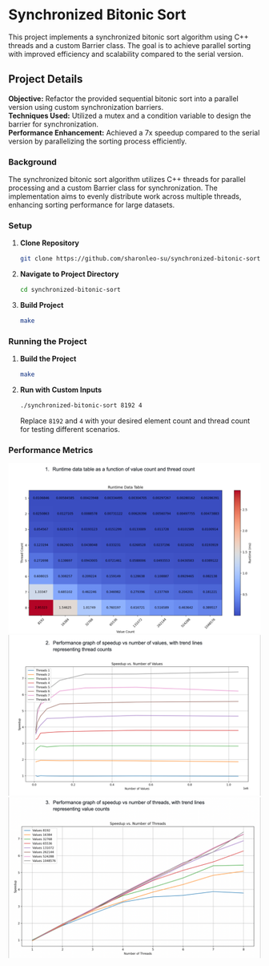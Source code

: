# Synchronized Bitonic Sort

This project implements a synchronized bitonic sort algorithm using C++ threads and a custom Barrier class. The goal is to achieve parallel sorting with improved efficiency and scalability compared to the serial version.

## Project Details

**Objective:** Refactor the provided sequential bitonic sort into a parallel version using custom synchronization barriers.  
**Techniques Used:** Utilized a mutex and a condition variable to design the barrier for synchronization.  
**Performance Enhancement:** Achieved a 7x speedup compared to the serial version by parallelizing the sorting process efficiently.

### Background
The synchronized bitonic sort algorithm utilizes C++ threads for parallel processing and a custom Barrier class for synchronization. The implementation aims to evenly distribute work across multiple threads, enhancing sorting performance for large datasets.

### Setup
1. **Clone Repository**
   ```bash
   git clone https://github.com/sharonleo-su/synchronized-bitonic-sort.git
   ```

2. **Navigate to Project Directory**
   ```bash
   cd synchronized-bitonic-sort
   ```

3. **Build Project**
   ```bash
   make
   ```

### Running the Project

1. **Build the Project**
   ```bash
   make
   ```

2. **Run with Custom Inputs**
   ```bash
   ./synchronized-bitonic-sort 8192 4
   ```
   Replace `8192` and `4` with your desired element count and thread count for testing different scenarios.

### Performance Metrics

![Runtime Data](runtime_data_bitonic_sort.png)
![Speedup vs Number of Values](speedup_vs_values_bitonic_sort.png)
![Speedup vs Number of Threads](speedup_vs_threads_bitonic_sort.png)

